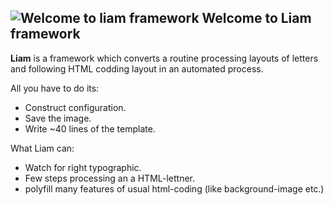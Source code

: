 ![Welcome to liam framework](http://new.tinygrab.com/fcf702cda77ee471a30017b9c33a015ab10cd9d74d.jpg)
Welcome to Liam framework
-----
**Liam** is a framework which converts a routine processing layouts
of letters and following HTML codding layout in an automated process.

All you have to do its:
* Construct configuration.
* Save the image.
* Write ~40 lines of the template.

What Liam can:
* Watch for right typographic.
* Few steps processing an a HTML-lettner.
* polyfill many features of usual html-coding (like background-image etc.)